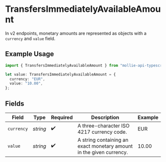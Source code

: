 # TransfersImmediatelyAvailableAmount

In v2 endpoints, monetary amounts are represented as objects with a `currency` and `value` field.

## Example Usage

```typescript
import { TransfersImmediatelyAvailableAmount } from "mollie-api-typescript/models/operations";

let value: TransfersImmediatelyAvailableAmount = {
  currency: "EUR",
  value: "10.00",
};
```

## Fields

| Field                                                               | Type                                                                | Required                                                            | Description                                                         | Example                                                             |
| ------------------------------------------------------------------- | ------------------------------------------------------------------- | ------------------------------------------------------------------- | ------------------------------------------------------------------- | ------------------------------------------------------------------- |
| `currency`                                                          | *string*                                                            | :heavy_check_mark:                                                  | A three-character ISO 4217 currency code.                           | EUR                                                                 |
| `value`                                                             | *string*                                                            | :heavy_check_mark:                                                  | A string containing an exact monetary amount in the given currency. | 10.00                                                               |